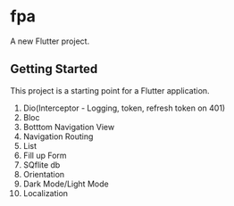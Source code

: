 # fpa

A new Flutter project.

## Getting Started

This project is a starting point for a Flutter application.

1. Dio(Interceptor - Logging, token, refresh token on 401)
2. Bloc
3. Botttom Navigation View
4. Navigation Routing
5. List
6. Fill up Form
7. SQflite db
8. Orientation
9. Dark Mode/Light Mode
10. Localization
